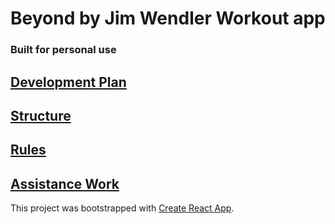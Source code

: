 # Beyond by Jim Wendler Workout app

### Built for personal use

## [Development Plan](./docs/plan.md)
## [Structure](./docs/structure.md)
## [Rules](./docs/rules.md)
## [Assistance Work](./docs/assistance.md)

This project was bootstrapped with [Create React App](https://github.com/facebookincubator/create-react-native-app).
